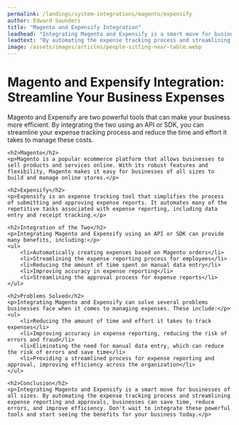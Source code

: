 ```yaml
---
permalink: /landings/system-integrations/magento/expensify
author: Edward Saunders
title: "Magento and Expensify Integration"
leadhead: "Integrating Magento and Expensify is a smart move for businesses of all sizes"
leadtext: "By automating the expense tracking process and streamlining expense reporting and approvals, businesses can save time, reduce errors, and improve efficiency. Don't wait to integrate these powerful tools and start seeing the benefits for your business today."
image: /assets/images/articles/people-sitting-near-table.webp
---
```

<div class="arttext">	<h1>Magento and Expensify Integration: Streamline Your Business Expenses</h1>
	<p>Magento and Expensify are two powerful tools that can make your business more efficient. By integrating the two using an API or SDK, you can streamline your expense tracking process and reduce the time and effort it takes to manage these costs.</p>
	
	<h2>Magento</h2>
	<p>Magento is a popular ecommerce platform that allows businesses to sell products and services online. With its robust features and flexibility, Magento makes it easy for businesses of all sizes to build and manage online stores.</p>
	
	<h2>Expensify</h2>
	<p>Expensify is an expense tracking tool that simplifies the process of submitting and approving expense reports. It automates many of the repetitive tasks associated with expense reporting, including data entry and receipt tracking.</p>
	
	<h2>Integration of the Two</h2>
	<p>Integrating Magento and Expensify using an API or SDK can provide many benefits, including:</p>
	<ul>
		<li>Automatically creating expenses based on Magento orders</li>
		<li>Streamlining the expense reporting process for employees</li>
		<li>Reducing the amount of time spent on manual data entry</li>
		<li>Improving accuracy in expense reporting</li>
		<li>Streamlining the approval process for expense reports</li>
	</ul>
	
	<h2>Problems Solved</h2>
	<p>Integrating Magento and Expensify can solve several problems businesses face when it comes to managing expenses. These include:</p>
	<ul>
		<li>Reducing the amount of time and effort it takes to track expenses</li>
		<li>Improving accuracy in expense reporting, reducing the risk of errors and fraud</li>
		<li>Eliminating the need for manual data entry, which can reduce the risk of errors and save time</li>
		<li>Providing a streamlined process for expense reporting and approval, improving efficiency across the organization</li>
	</ul>
	
	<h2>Conclusion</h2>
	<p>Integrating Magento and Expensify is a smart move for businesses of all sizes. By automating the expense tracking process and streamlining expense reporting and approvals, businesses can save time, reduce errors, and improve efficiency. Don't wait to integrate these powerful tools and start seeing the benefits for your business today.</p>
</div>